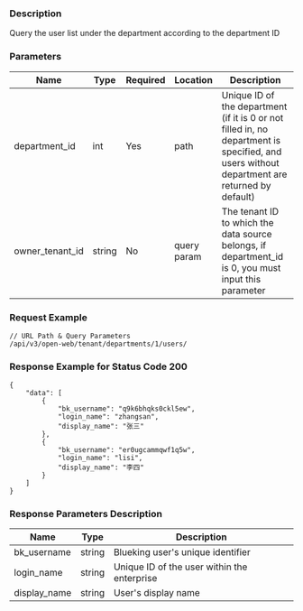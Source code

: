 ### Description

Query the user list under the department according to the department ID

### Parameters

| Name            | Type   | Required | Location    | Description                                                                                                                                 |
|-----------------|--------|----------|-------------|---------------------------------------------------------------------------------------------------------------------------------------------|
| department_id   | int    | Yes      | path        | Unique ID of the department (if it is 0 or not filled in, no department is specified, and users without department are returned by default) |
| owner_tenant_id | string | No       | query param | The tenant ID to which the data source belongs, if department_id is 0, you must input this parameter                                        |

### Request Example

```
// URL Path & Query Parameters
/api/v3/open-web/tenant/departments/1/users/
```

### Response Example for Status Code 200

```json5
{
    "data": [
        {
            "bk_username": "q9k6bhqks0ckl5ew",
            "login_name": "zhangsan",
            "display_name": "张三"
        },
        {
            "bk_username": "er0ugcammqwf1q5w",
            "login_name": "lisi",
            "display_name": "李四"
        }
    ]
}
```

### Response Parameters Description

| Name         | Type   | Description                                 |
|--------------|--------|---------------------------------------------|
| bk_username  | string | Blueking user's unique identifier           |
| login_name   | string | Unique ID of the user within the enterprise |
| display_name | string | User's display name                         |
